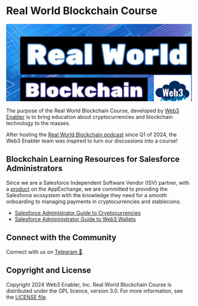 # Real World Blockchain Course

![](assets/images/real-world-blockchain.png)


The purpose of the Real World Blockchain Course, developed by [Web3 Enabler](https://web3enabler.com) is to bring education about cryptocurrencies and blockchain technology to the masses.

After hosting the [Real World Blockchain podcast](https://www.youtube.com/playlist?list=PLt68TvyH77C0V4z6asL2OOJqrCuSguHiq) since Q1 of 2024, the Web3 Enabler team was inspired to turn our discussions into a course!

## Blockchain Learning Resources for Salesforce Administrators

Since we are a Salesforce Independent Software Vendor (ISV) partner, with a [product](https://appexchange.salesforce.com/appxListingDetail?listingId=ee4c011b-7a5b-4a50-91fb-f28049390858) on the AppExchange, we are committed to providing the Salesforce ecosystem with the knowledge they need for a smooth onboarding to managing payments in cryptocurrencies and stablecoins.

* [Salesforce Administrator Guide to Cryptocurrencies](assets/_Web3%20Enabler%20Salesforce%20Administrator%20Guide%20to%20Cryptocurrencies.pdf)
* [Salesforce Admininistrator Guide to Web3 Wallets](assets/_Web3%20Enabler%20Salesforce%20Admininistrator%20Guide%20to%20Web3%20Wallets.pdf)

## Connect with the Community

Connect with us on [Telegram :postbox:](https://t.me/web3enabler).

## Copyright and License

Copyright 2024 Web3 Enabler, Inc.  Real World Blockchain Course is distributed under the GPL licence, version 3.0.  For more information, see the [LICENSE file](LICENSE).
